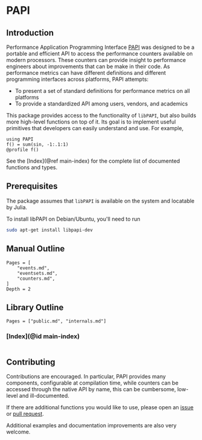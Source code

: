 # PAPI

## Introduction

Performance Application Programming Interface [PAPI](http://icl.cs.utk.edu/papi/index.html) was designed to be a portable and efficient API to access
the performance counters available on modern processors. These counters can provide insight to performance engineers
about improvements that can be make in their code. As performance metrics can have different definitions and different
programming interfaces across platforms, PAPI attempts:

- To present a set of standard definitions for performance metrics on all platforms
- To provide a standardized API among users, vendors, and academics

This package provides access to the functionality of `libPAPI`, but also builds more high-level functions on top of it.
Its goal is to implement useful primitives that developers can easily understand and use. For example,

```@example
using PAPI
f() = sum(sin, -1:.1:1)
@profile f()
```

See the [Index](@ref main-index) for the complete list of documented functions and types.

## Prerequisites

The package assumes that `libPAPI` is available on the system and locatable by Julia.

To install libPAPI on Debian/Ubuntu, you'll need to run
```bash
sudo apt-get install libpapi-dev
```

## Manual Outline

```@contents
Pages = [
    "events.md",
    "eventsets.md",
    "counters.md",
]
Depth = 2
```

## Library Outline

```@contents
Pages = ["public.md", "internals.md"]
```

### [Index](@id main-index)

```@index
```

## Contributing

Contributions are encouraged. In particular, PAPI provides many components, configurable at compilation time,
while counters can be accessed through the native API by name, this can be cumbersome, low-level and ill-documented.

If there are additional functions you would like to use, please open an [issue](https://github.com/tomhaber/PAPI.jl/issues) or [pull request](https://github.com/tomhaber/PAPI.jl/pulls).

Additional examples and documentation improvements are also very welcome.
